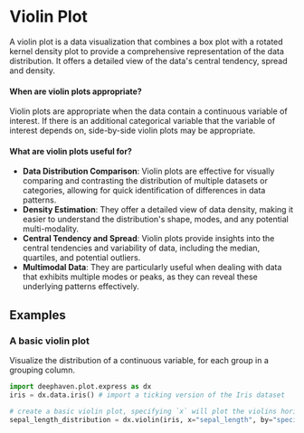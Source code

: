 # Violin Plot

A violin plot is a data visualization that combines a box plot with a rotated kernel density plot to provide a comprehensive representation of the data distribution. It offers a detailed view of the data's central tendency, spread and density.

#### When are violin plots appropriate?

Violin plots are appropriate when the data contain a continuous variable of interest. If there is an additional categorical variable that the variable of interest depends on, side-by-side violin plots may be appropriate.

#### What are violin plots useful for?

- **Data Distribution Comparison**: Violin plots are effective for visually comparing and contrasting the distribution of multiple datasets or categories, allowing for quick identification of differences in data patterns.
- **Density Estimation**: They offer a detailed view of data density, making it easier to understand the distribution's shape, modes, and any potential multi-modality.
- **Central Tendency and Spread**: Violin plots provide insights into the central tendencies and variability of data, including the median, quartiles, and potential outliers.
- **Multimodal Data**: They are particularly useful when dealing with data that exhibits multiple modes or peaks, as they can reveal these underlying patterns effectively.

## Examples

### A basic violin plot

Visualize the distribution of a continuous variable, for each group in a grouping column.

```python order=sepal_length_distribution,iris
import deephaven.plot.express as dx
iris = dx.data.iris() # import a ticking version of the Iris dataset

# create a basic violin plot, specifying `x` will plot the violins horizontally, while specifying `y` will plot them vertically
sepal_length_distribution = dx.violin(iris, x="sepal_length", by="species")
```